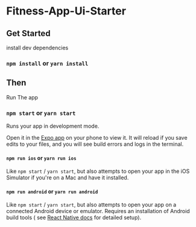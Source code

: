 # Fitness-App-Ui-Starter

## Get Started

install dev dependencies

### `npm install` or `yarn install`

## Then

Run The app

### `npm start` or `yarn start`

Runs your app in development mode.

Open it in the [Expo app](https://expo.io) on your phone to view it. It will reload if you save edits to your
files, and you will see build errors and logs in the terminal.

#### `npm run ios` or `yarn run ios`

Like `npm start` / `yarn start`, but also attempts to open your app in the iOS Simulator if you're on a Mac
and have it installed.

#### `npm run android` or `yarn run android`

Like `npm start` / `yarn start`, but also attempts to open your app on a connected Android device or emulator.
Requires an installation of Android build tools (
see [React Native docs](https://facebook.github.io/react-native/docs/getting-started.html) for detailed
setup).
